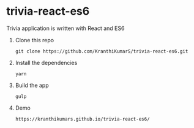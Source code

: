 # trivia-react-es6
Trivia application is written with React and ES6

1. Clone this repo
    ```
    git clone https://github.com/KranthiKumarS/trivia-react-es6.git
    ```

2. Install the dependencies
    ``` 
    yarn
    ```

3. Build the app
    ```
    gulp
    ```
4. Demo
    ```
    https://kranthikumars.github.io/trivia-react-es6/
    ```
